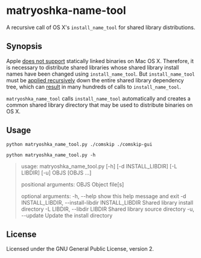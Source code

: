 # matryoshka-name-tool
A recursive call of OS X's `install_name_tool` for shared library distributions.

## Synopsis

Apple [does not support](https://developer.apple.com/library/mac/qa/qa1118/_index.html) statically linked binaries on Mac OS X. Therefore, it is necessary to distribute shared libraries whose shared library install names have been changed using `install_name_tool`. But `install_name_tool` must be [applied recursively](http://thecourtsofchaos.com/2013/09/16/how-to-copy-and-relink-binaries-on-osx/) down the entire shared library dependency tree, which can [result](https://github.com/essandess/etv-comskip/) in many hundreds of calls to  `install_name_tool`.

`matryoshka_name_tool` calls `install_name_tool` automatically and creates a common shared library directory that may be used to distribute binaries on OS X.

## Usage

`python matryoshka_name_tool.py ./comskip ./comskip-gui`

`python matryoshka_name_tool.py -h`
> usage: matryoshka_name_tool.py [-h] [-d INSTALL_LIBDIR] [-L LIBDIR] [-u]
>                                OBJS [OBJS ...]
> 
> positional arguments:
>   OBJS                  Object file[s]
> 
> optional arguments:
>   -h, --help            show this help message and exit
>   -d INSTALL_LIBDIR, --install-libdir INSTALL_LIBDIR
>                         Shared library install directory
>   -L LIBDIR, --libdir LIBDIR
>                         Shared library source directory
>   -u, --update          Update the install directory

## License

Licensed under the GNU General Public License, version 2.
